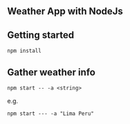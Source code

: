 ## Weather App with NodeJs

## Getting started

```
npm install
```

## Gather weather info

```
npm start -- -a <string>
```

e.g.

```
npm start --- -a "Lima Peru"
```
